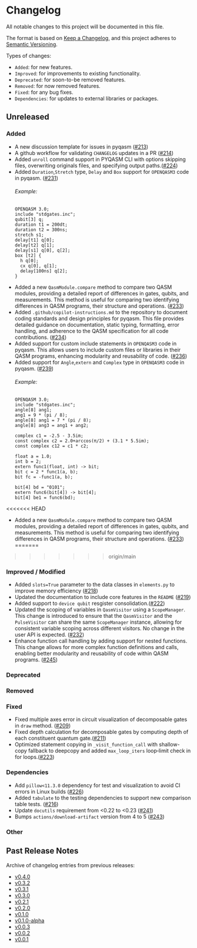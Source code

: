 # Changelog

All notable changes to this project will be documented in this file.

The format is based on [Keep a Changelog](https://keepachangelog.com/en/1.1.0/), and this project adheres to [Semantic Versioning](https://semver.org/spec/v2.0.0.html).

Types of changes:
- `Added`: for new features.
- `Improved`: for improvements to existing functionality.
- `Deprecated`: for soon-to-be removed features.
- `Removed`: for now removed features.
- `Fixed`: for any bug fixes.
- `Dependencies`: for updates to external libraries or packages.

## Unreleased

### Added
- A new discussion template for issues in pyqasm ([#213](https://github.com/qBraid/pyqasm/pull/213))
- A github workflow for validating `CHANGELOG` updates in a PR ([#214](https://github.com/qBraid/pyqasm/pull/214))
- Added `unroll` command support in PYQASM CLI with options skipping files, overwriting originals files, and specifying output paths.([#224](https://github.com/qBraid/pyqasm/pull/224))
- Added `Duration`,`Stretch` type, `Delay` and `Box` support for `OPENQASM3` code in pyqasm. ([#231](https://github.com/qBraid/pyqasm/pull/231))
  ###### Example:
  ```qasm
  OPENQASM 3.0;
  include "stdgates.inc";
  qubit[3] q;
  duration t1 = 200dt;
  duration t2 = 300ns;
  stretch s1;
  delay[t1] q[0];
  delay[t2] q[1];
  delay[s1] q[0], q[2];
  box [t2] {
    h q[0];
    cx q[0], q[1];
    delay[100ns] q[2];
  }
  ```
- Added a new `QasmModule.compare` method to compare two QASM modules, providing a detailed report of differences in gates, qubits, and measurements. This method is useful for comparing two identifying differences in QASM programs, their structure and operations. ([#233](https://github.com/qBraid/pyqasm/pull/233)) 
- Added `.github/copilot-instructions.md` to the repository to document coding standards and design principles for pyqasm. This file provides detailed guidance on documentation, static typing, formatting, error handling, and adherence to the QASM specification for all code contributions. ([#234](https://github.com/qBraid/pyqasm/pull/234))
- Added support for custom include statements in `OPENQASM3` code in pyqasm. This allows users to include custom files or libraries in their QASM programs, enhancing modularity and reusability of code. ([#236](https://github.com/qBraid/pyqasm/pull/236))
- Added support for `Angle`,`extern` and `Complex` type in `OPENQASM3` code in pyqasm. ([#239](https://github.com/qBraid/pyqasm/pull/239))
  ###### Example:
  ```qasm
  OPENQASM 3.0;
  include "stdgates.inc";
  angle[8] ang1;
  ang1 = 9 * (pi / 8);
  angle[8] ang1 = 7 * (pi / 8);
  angle[8] ang3 = ang1 + ang2;

  complex c1 = -2.5 - 3.5im;
  const complex c2 = 2.0+arccos(π/2) + (3.1 * 5.5im);
  const complex c12 = c1 * c2;

  float a = 1.0;
  int b = 2;
  extern func1(float, int) -> bit;
  bit c = 2 * func1(a, b);
  bit fc = -func1(a, b);

  bit[4] bd = "0101";
  extern func6(bit[4]) -> bit[4];
  bit[4] be1 = func6(bd);
  ```
<<<<<<< HEAD
- Added a new `QasmModule.compare` method to compare two QASM modules, providing a detailed report of differences in gates, qubits, and measurements. This method is useful for comparing two identifying differences in QASM programs, their structure and operations. ([#233](https://github.com/qBraid/pyqasm/pull/233))
=======
>>>>>>> origin/main

### Improved / Modified
- Added `slots=True` parameter to the data classes in `elements.py` to improve memory efficiency ([#218](https://github.com/qBraid/pyqasm/pull/218))
- Updated the documentation to include core features in the `README` ([#219](https://github.com/qBraid/pyqasm/pull/219))
- Added support to `device qubit` resgister consolidation.([#222](https://github.com/qBraid/pyqasm/pull/222))
- Updated the scoping of variables in `QasmVisitor` using a `ScopeManager`. This change is introduced to ensure that the `QasmVisitor` and the `PulseVisitor` can share the same `ScopeManager` instance, allowing for consistent variable scoping across different visitors. No change in the user API is expected. ([#232](https://github.com/qBraid/pyqasm/pull/232))
- Enhance function call handling by adding support for nested functions. This change allows for more complex function definitions and calls, enabling better modularity and reusability of code within QASM programs. ([#245](https://github.com/qBraid/pyqasm/pull/245))

### Deprecated

### Removed

### Fixed
- Fixed multiple axes error in circuit visualization of decomposable gates in `draw` method. ([#209](https://github.com/qBraid/pyqasm/pull/210))
- Fixed depth calculation for decomposable gates by computing depth of each constituent quantum gate.([#211](https://github.com/qBraid/pyqasm/pull/211))
- Optimized statement copying in `_visit_function_call` with shallow-copy fallback to deepcopy and added `max_loop_iters` loop‐limit check in for loops.([#223](https://github.com/qBraid/pyqasm/pull/223))


### Dependencies
- Add `pillow<11.3.0` dependency for test and visualization to avoid CI errors in Linux builds ([#226](https://github.com/qBraid/pyqasm/pull/226))
- Added `tabulate` to the testing dependencies to support new comparison table tests. ([#216](https://github.com/qBraid/pyqasm/pull/216))
- Update `docutils` requirement from <0.22 to <0.23 ([#241](https://github.com/qBraid/pyqasm/pull/241))
- Bumps `actions/download-artifact` version from 4 to 5 ([#243](https://github.com/qBraid/pyqasm/pull/243))
### Other

## Past Release Notes

Archive of changelog entries from previous releases:

- [v0.4.0](https://github.com/qBraid/pyqasm/releases/tag/v0.4.0)
- [v0.3.2](https://github.com/qBraid/pyqasm/releases/tag/v0.3.2)
- [v0.3.1](https://github.com/qBraid/pyqasm/releases/tag/v0.3.1)
- [v0.3.0](https://github.com/qBraid/pyqasm/releases/tag/v0.3.0)
- [v0.2.1](https://github.com/qBraid/pyqasm/releases/tag/v0.2.1)
- [v0.2.0](https://github.com/qBraid/pyqasm/releases/tag/v0.2.0)
- [v0.1.0](https://github.com/qBraid/pyqasm/releases/tag/v0.1.0)
- [v0.1.0-alpha](https://github.com/qBraid/pyqasm/releases/tag/v0.1.0-alpha)
- [v0.0.3](https://github.com/qBraid/pyqasm/releases/tag/v0.0.3)
- [v0.0.2](https://github.com/qBraid/pyqasm/releases/tag/v0.0.2)
- [v0.0.1](https://github.com/qBraid/pyqasm/releases/tag/v0.0.1)
